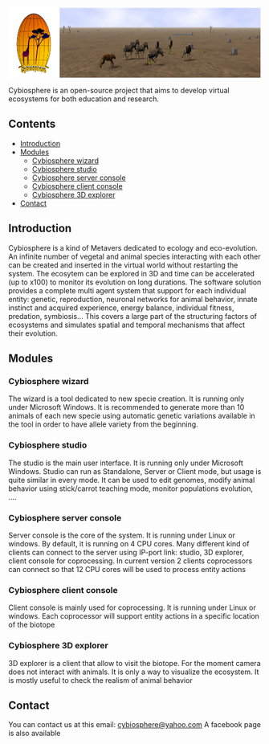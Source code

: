 <img src="https://github.com/cybiosphere/source/blob/master/LogoBand.jpg?raw=true" alt="Cybiosphere logo" width="900" height="144" align="middle">

Cybiosphere is an open-source project that aims to develop virtual ecosystems for both education and research.

## Contents

* [Introduction](#introduction)
* [Modules](#modules)
	* [Cybiosphere wizard](#cybiosphere-wizard)
  * [Cybiosphere studio](#cybiosphere-studio)
  * [Cybiosphere server console](#cybiosphere-server)
  * [Cybiosphere client console](#cybiosphere-client)
  * [Cybiosphere 3D explorer](#cybiosphere-3d)
* [Contact](#contact)


## <a name="introduction"></a>Introduction

Cybiosphere is a kind of Metavers dedicated to ecology and eco-evolution.
An infinite number of vegetal and animal species interacting with each other can be created and inserted in the virtual world without restarting the system.
The ecosytem can be explored in 3D and time can be accelerated (up to x100) to monitor its evolution on long durations.
The software solution provides a complete multi agent system that support for each individual entity: genetic, reproduction, neuronal networks for animal behavior, innate instinct and acquired experience, energy balance, individual fitness, predation, symbiosis… This covers a large part of the structuring factors of ecosystems and simulates spatial and temporal mechanisms that affect their evolution. 

## <a name="modules"></a>Modules

### <a name="cybiosphere-wizard"></a>Cybiosphere wizard

The wizard is a tool dedicated to new specie creation. It is running only under Microsoft Windows.
It is recommended to generate more than 10 animals of each new specie using automatic genetic variations available in the tool in order to have allele variety from the beginning. 

### <a name="cybiosphere-studio"></a>Cybiosphere studio

The studio is the main user interface. It is running only under Microsoft Windows.
Studio can run as Standalone, Server or Client mode, but usage is quite similar in every mode.
It can be used to edit genomes, modify animal behavior using stick/carrot teaching mode, monitor populations evolution, ....

### <a name="cybiosphere-server"></a>Cybiosphere server console

Server console is the core of the system. It is running under Linux or windows. By default, it is running on 4 CPU cores.
Many different kind of clients can connect to the server using IP-port link: studio, 3D explorer, client console for coprocessing.
In current version 2 clients coprocessors can connect so that 12 CPU cores will be used to process entity actions

### <a name="cybiosphere-client"></a>Cybiosphere client console

Client console is mainly used for coprocessing. It is running under Linux or windows. Each coprocessor will support entity actions in a specific location of the biotope

### <a name="cybiosphere-3d"></a>Cybiosphere 3D explorer

3D explorer is a client that allow to visit the biotope. For the moment camera does not interact with animals. It is only a way to visualize the ecosystem. It is mostly useful to check the realism of animal behavior

## <a name="contact"></a>Contact

You can contact us at this email: cybiosphere@yahoo.com
A facebook page is also available
